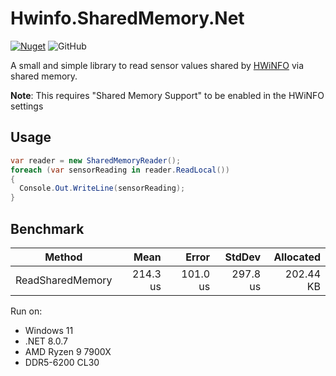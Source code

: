 # Hwinfo.SharedMemory.Net

[![Nuget](https://img.shields.io/nuget/v/Hwinfo.SharedMemory.Net?style=flat-square)](https://www.nuget.org/packages/Hwinfo.SharedMemory.Net)
![GitHub](https://img.shields.io/github/license/Seraksab/Hwinfo.SharedMemory.Net)

A small and simple library to read sensor values shared by [HWiNFO](https://www.hwinfo.com/) via shared memory.

**Note**: This requires "Shared Memory Support" to be enabled in the HWiNFO settings

## Usage

```csharp
var reader = new SharedMemoryReader();
foreach (var sensorReading in reader.ReadLocal())
{
  Console.Out.WriteLine(sensorReading);
}
```

## Benchmark

| Method           |     Mean |    Error |   StdDev | Allocated |
|------------------|---------:|---------:|---------:|----------:|
| ReadSharedMemory | 214.3 us | 101.0 us | 297.8 us | 202.44 KB |

Run on:

- Windows 11
- .NET 8.0.7
- AMD Ryzen 9 7900X
- DDR5-6200 CL30
